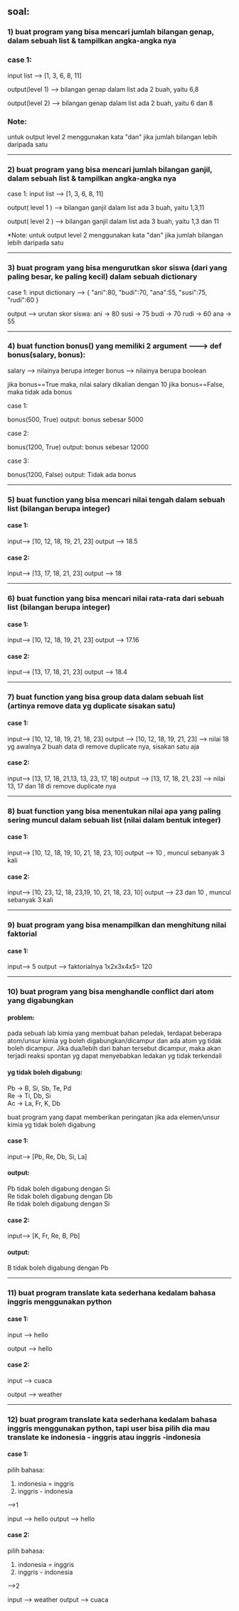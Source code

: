 ## soal:

### 1) buat program yang bisa mencari jumlah bilangan genap, dalam sebuah list & tampilkan angka-angka nya

### case 1:
input list --> [1, 3, 6, 8, 11]

output(level 1) --> bilangan genap dalam list ada 2 buah, yaitu 6,8

output(level 2) --> bilangan genap dalam list ada 2 buah, yaitu 6 dan 8

### Note: 
untuk output level 2 menggunakan kata "dan" jika jumlah bilangan lebih daripada satu

_________________________________________________________________________________________________________________________________


### 2) buat program yang bisa mencari jumlah bilangan ganjil, dalam sebuah list & tampilkan angka-angka nya

case 1:
input list --> [1, 3, 6, 8, 11]

output( level 1 ) --> bilangan ganjil dalam list ada 3 buah, yaitu 1,3,11

output( level 2 ) --> bilangan ganjil dalam list ada 3 buah, yaitu 1,3 dan 11

*Note: 
untuk output level 2 menggunakan kata "dan" jika jumlah bilangan lebih daripada satu

_________________________________________________________________________________________________________________________________



### 3) buat program yang bisa mengurutkan skor siswa (dari yang paling besar, ke paling kecil) dalam sebuah dictionary

case 1:
input dictionary --> { "ani":80, "budi":70, "ana":55, "susi":75, "rudi":60 }

output --> urutan skor siswa:
	ani -> 80
	susi -> 75
	budi -> 70
	rudi -> 60
	ana -> 55


_________________________________________________________________________________________________________________________________



### 4) buat function bonus() yang  memiliki 2 argument  --->  def bonus(salary, bonus):

salary --> nilainya berupa integer
bonus --> nilainya berupa boolean

jika bonus==True maka, nilai salary dikalian dengan 10
jika bonus==False, maka tidak ada bonus

case 1:

bonus(500, True) 
output: bonus sebesar 5000




case 2:

bonus(1200, True) 
output: bonus sebesar 12000




case 3:

bonus(1200, False) 
output: Tidak ada bonus

_________________________________________________________________________________________________________________________________



### 5) buat function yang bisa mencari nilai tengah dalam sebuah list (bilangan berupa integer)

#### case 1:
input--> [10, 12, 18, 19, 21, 23]
output --> 18.5


#### case 2:
input--> [13, 17, 18, 21, 23]
output --> 18


_________________________________________________________________________________________________________________________________


### 6) buat function yang bisa mencari nilai rata-rata dari sebuah list (bilangan berupa integer)

#### case 1:
input--> [10, 12, 18, 19, 21, 23]
output --> 17.16


#### case 2:
input--> [13, 17, 18, 21, 23]
output --> 18.4


_________________________________________________________________________________________________________________________________



### 7) buat function yang bisa group data dalam sebuah list (artinya remove data yg duplicate sisakan satu)

#### case 1:
input--> [10, 12, 18, 19, 21, 18, 23] 
output --> [10, 12, 18, 19, 21, 23] --> nilai 18 yg awalnya 2 buah data di remove duplicate nya, sisakan satu aja



#### case 2:
input--> [13, 17, 18, 21,13, 13, 23, 17, 18]
output --> [13, 17, 18, 21, 23] --> nilai 13, 17 dan 18 di remove duplicate nya 


_________________________________________________________________________________________________________________________________



### 8) buat function yang bisa menentukan nilai apa yang paling sering muncul dalam sebuah list (nilai dalam bentuk integer)

#### case 1:
input--> [10, 12, 18, 19, 10, 21, 18, 23, 10] 
output --> 10 , muncul sebanyak 3 kali



#### case 2:
input--> [10, 23, 12, 18, 23,19, 10, 21, 18, 23, 10] 
output --> 23 dan 10 , muncul sebanyak 3 kali

_________________________________________________________________________________________________________________________________


### 9) buat program yang bisa menampilkan dan menghitung nilai faktorial

#### case 1:
input--> 5
output --> faktorialnya 1x2x3x4x5= 120


________________________________________________________________________________________________________________________________


### 10) buat program yang bisa menghandle conflict dari atom yang digabungkan

#### problem:
pada sebuah lab kimia yang membuat bahan peledak, terdapat beberapa atom/unsur kimia yg boleh digabungkan/dicampur dan ada atom yg tidak boleh dicampur. Jika dua/lebih dari bahan tersebut dicampur, maka akan terjadi reaksi spontan yg dapat menyebabkan ledakan yg tidak terkendali

#### yg tidak boleh digabung:
Pb -> B, Si, Sb, Te, Pd <br>
Re -> Ti, Db, Si<br>
Ac -> La, Fr, K, Db<br>

buat program yang dapat memberikan peringatan jika ada elemen/unsur kimia yg tidak boleh digabung

#### case 1:
input--> [Pb, Re, Db, Si, La]

#### output: 
Pb tidak boleh digabung dengan Si<br>
Re tidak boleh digabung dengan Db<br>
Re tidak boleh digabung dengan Si<br>

#### case 2:
input--> [K, Fr, Re, B, Pb]

#### output: 
B tidak boleh digabung dengan Pb

________________________________________________________________________________________________________________________________


### 11) buat program translate kata sederhana kedalam bahasa inggris menggunakan python

#### case 1:
input  --> hello

output --> hello


#### case 2:
input  --> cuaca

output --> weather

________________________________________________________________________________________________________________________________



### 12) buat program translate kata sederhana kedalam bahasa inggris menggunakan python, tapi user bisa pilih dia mau translate ke indonesia - inggris atau inggris -indonesia

#### case 1:
pilih bahasa:
1. indonesia = inggris
2. inggris - indonesia

-->1

input  --> hello
output --> hello


#### case 2:

pilih bahasa:
1. indonesia = inggris
2. inggris - indonesia

-->2


input  --> weather
output --> cuaca

